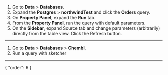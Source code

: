 1. Go to **Data** > **Databases**.
2. Expand the **Postgres** > **northwindTest** and click the **Orders** query.
3. On **Property Panel**, expand the **Run** tab.
4. From the **Property Panel**, run the query with default parameters.
5. On the **Sidebar**, expand Source tab and change parameters (arbitrarily) directly from the table view. Click the Refresh button.

***

1. Go to **Data** > **Databases** > **Chembl**.
2. Run a query with sketcher
---
{
  "order": 6
}